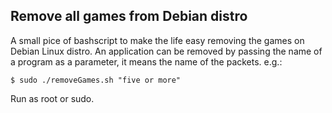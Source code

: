 ## Remove all games from Debian distro
A small pice of bashscript to make the life easy removing the games on Debian Linux distro.
An application can be removed by passing the name of a program as a parameter, it means the name of the packets. e.g.:

`$ sudo ./removeGames.sh "five or more"`

Run as root or sudo.